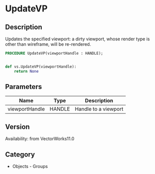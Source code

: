 # UpdateVP

## Description
Updates the specified viewport: a dirty viewport, whose render type is other than wireframe, will be re-rendered.

```pascal
PROCEDURE UpdateVP(viewportHandle : HANDLE);
```

```python

def vs.UpdateVP(viewportHandle):
    return None
```

## Parameters
|Name|Type|Description|
|---|---|---|
|viewportHandle|HANDLE|Handle to a viewport|

## Version
Availability: from VectorWorks11.0
## Category
* Objects - Groups

